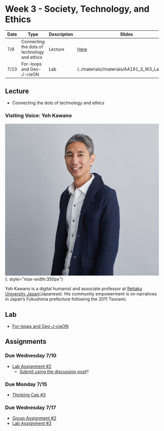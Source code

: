 # Week 3 - Society, Technology, and Ethics

Date|Type|Description|Slides|Recording|
|---|----|-----------|------|---------|
|7/8|Connecting the dots of technology and ethics|Lecture|[Here](../materials/AA191_S_W3_Lecture_3.pdf)|[Here](https://ucla.zoom.us/rec/share/spkrBdRJbvpPsZx3MA9riP_kSEt82ujcT5iH5CopEUvGbKFcvqGsmAsk6xZTvh4m.Ar0NqtkRHuxe1Q3o)|
|7/10|For-loops and Geo-J-cieON|Lab|(../materials//materials/AA191_S_W3_Lab_3.pdf)|[Here](https://ucla.zoom.us/rec/share/BJFW9f5FejtHmfVDjka_hQ5rPPOEqdjgx3xEsY5P2-j6YBUGjrt4wFELoUF2Ud7Z.oF34elNLkQUIfe9I)|

## Lecture

- Connecting the dots of technology and ethics

### Visiting Voice: Yoh Kawano

![../media/yohkawano.jpg](../media/yohkawano.jpg){: style="max-width:350px"}

Yoh Kawano is a digital humanist and associate professor at [Reitaku University Japan](https://www.reitaku-u.ac.jp/about/teachers/1776447/)(Japanese). His community empowerment is on narratives in Japan’s Fukushima prefecture following the 2011 Tsunami.

## Lab

- [For-loops and Geo-J-cieON](../labs/week3/index.md)

## Assignments

### Due Wednesday 7/10

- [Lab Assignment #2](../assignments/week2/lab_assignment.md)
  - [Submit using the discussion post](../help/submit.md)!!

### Due Monday 7/15

- [Thinking Cap #3](../assignments/week3/thinking_cap.md)

### Due Wednesday 7/17

- [Group Assignment #2](../assignments/week2/group_assignment.md)
- [Lab Assignment #3](../assignments/week3/lab_assignment.md)
